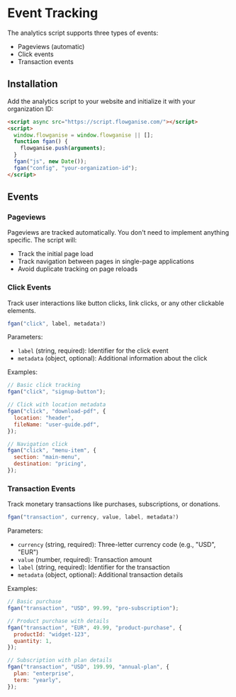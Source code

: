 # Event Tracking

The analytics script supports three types of events:

- Pageviews (automatic)
- Click events
- Transaction events

## Installation

Add the analytics script to your website and initialize it with your organization ID:

```html
<script async src="https://script.flowganise.com/"></script>
<script>
  window.flowganise = window.flowganise || [];
  function fgan() {
    flowganise.push(arguments);
  }
  fgan("js", new Date());
  fgan("config", "your-organization-id");
</script>
```

## Events

### Pageviews

Pageviews are tracked automatically. You don't need to implement anything specific. The script will:

- Track the initial page load
- Track navigation between pages in single-page applications
- Avoid duplicate tracking on page reloads

### Click Events

Track user interactions like button clicks, link clicks, or any other clickable elements.

```javascript
fgan("click", label, metadata?)
```

Parameters:

- `label` (string, required): Identifier for the click event
- `metadata` (object, optional): Additional information about the click

Examples:

```javascript
// Basic click tracking
fgan("click", "signup-button");

// Click with location metadata
fgan("click", "download-pdf", {
  location: "header",
  fileName: "user-guide.pdf",
});

// Navigation click
fgan("click", "menu-item", {
  section: "main-menu",
  destination: "pricing",
});
```

### Transaction Events

Track monetary transactions like purchases, subscriptions, or donations.

```javascript
fgan("transaction", currency, value, label, metadata?)
```

Parameters:

- `currency` (string, required): Three-letter currency code (e.g., "USD", "EUR")
- `value` (number, required): Transaction amount
- `label` (string, required): Identifier for the transaction
- `metadata` (object, optional): Additional transaction details

Examples:

```javascript
// Basic purchase
fgan("transaction", "USD", 99.99, "pro-subscription");

// Product purchase with details
fgan("transaction", "EUR", 49.99, "product-purchase", {
  productId: "widget-123",
  quantity: 1,
});

// Subscription with plan details
fgan("transaction", "USD", 199.99, "annual-plan", {
  plan: "enterprise",
  term: "yearly",
});
```
